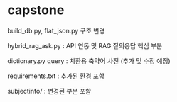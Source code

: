 # capstone
build_db.py, flat_json.py 구조 변경

hybrid_rag_ask.py : API 연동 및 RAG 질의응답 핵심 부분

dictionary.py query : 치환용 축약어 사전 (추가 및 수정 예정)

requirements.txt : 추가된 환경 포함

subjectinfo/ : 변경된 부분 포함
